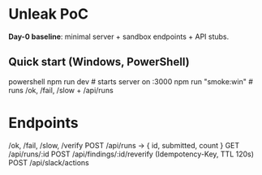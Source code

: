 # Unleak PoC

**Day-0 baseline**: minimal server + sandbox endpoints + API stubs.

## Quick start (Windows, PowerShell)

powershell
npm run dev         # starts server on :3000
npm run "smoke:win" # runs /ok, /fail, /slow + /api/runs

# Endpoints
/ok, /fail, /slow, /verify
POST /api/runs → { id, submitted, count }
GET /api/runs/:id
POST /api/findings/:id/reverify (Idempotency-Key, TTL 120s)
POST /api/slack/actions


